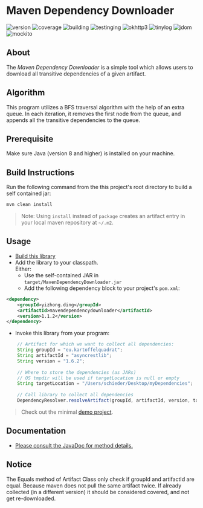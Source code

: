 
Maven Dependency Downloader
========================================= 

![version](https://img.shields.io/badge/version-1.1.2-brightgreen)
![coverage](https://img.shields.io/badge/coverage-96%25-brightgreen)
![building](https://img.shields.io/badge/build-passing-brightgreen)
![testinging](https://img.shields.io/badge/testing-failing-red)
![okhttp3](https://img.shields.io/badge/OkHttp3-4.9.1-blue)
![tinylog](https://img.shields.io/badge/TinyLog-1.3.6-blue)
![jdom](https://img.shields.io/badge/JDom-2.0.2-blue)
![mockito](https://img.shields.io/badge/Mockito-3.8.0-blue)

About 
----- 
The *Maven Dependency Downloader* is a simple tool which allows users to download all 
transitive dependencies of a given artifact. 

Algorithm
----- 
This program utilizes a BFS traversal algorithm with the help of an extra queue.
In each iteration, it removes the first node from the queue, and appends all the transitive
dependencies to the queue.

Prerequisite 
----- 
Make sure Java (version 8 and higher) is installed on your machine.


Build Instructions 
----- 

Run the following command from the this project's root directory to build a self contained jar:
 
```bash
mvn clean install
```

 > Note: Using ```install``` instead of ```package``` creates an artifact entry in your local maven repository at ```~/.m2```.

Usage
-----

 * [Build this library](#quick-start) 
 * Add the library to your classpath.  
Either:
   * Use the self-contained JAR in ```target/MavenDependencyDownloader.jar```
   * Add the following dependency block to your project's ```pom.xml```:
```xml
<dependency>
    <groupId>yizhong.ding</groupId>
    <artifactId>mavendependencydownloader</artifactId>
    <version>1.1.2</version>
</dependency>
```
 * Invoke this library from your program:

```java
    // Artifact for which we want to collect all dependencies:
    String groupId = "eu.kartoffelquadrat";
    String artifactId = "asyncrestlib";
    String version = "1.6.2";
    
    // Where to store the dependencies (as JARs)
    // OS tmpdir will be used if targetLocation is null or empty
    String targetLocation = "/Users/schieder/Desktop/myDependencies";
    
    // Call library to collect all dependencies
    DependencyResolver.resolveArtifact(groupId, artifactId, version, targetLocation);
```

 > Check out the minimal [demo project](https://github.com/kartoffelquadrat/MavenDependencyDownloaderDemo).


Documentation 
----- 

 * [Please consult the JavaDoc for method details.](https://explorew.github.io/maven-dependency-downloader/)

Notice
----- 
The Equals method of Artifact Class only check if groupId and artifactId are equal.
Because maven does not pull the same artifact twice. If already collected (in a different version) it should
be considered covered, and not get re-downloaded.
